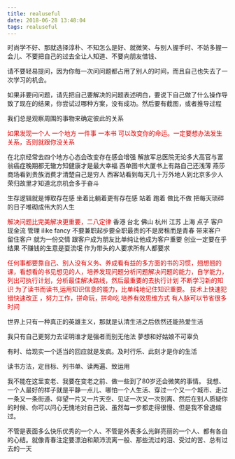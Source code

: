 ```yaml
---
title: realuseful
date: 2018-06-28 13:48:04
tags: realuseful
---
```

时尚学不好、那就选择淳朴、不知怎么是好、就微笑、与别人握手时、不妨多握一会儿、不要把自己的过去全让人知道、不要向朋友借钱、

请不要轻易提问，因为你每一次问问题都占用了别人的时间，而且自己也失去了一次学习的机会。

如果非要问问题，请先把自己要解决的问题表述明白，要说下自己做了什么操作导致了现在的结果，你尝试过哪种方案，没有成功。然后要有截图，或者推导过程

我们总是观察周围的事物来确定彼此的关系
<!-- more -->
<font color="#dd0000">如果发现一个人 一个地方 一件事 一本书 可以改变你的命运。一定要想办法发生关系，否则就跟你没关系</font>

在北京经常去四个地方心态会改变存在感会增强
解放军总医院无论多大高官与富翁癌症晚期都无辙方知健康才是最大幸福
西单图书大厦书上有路自己还浅薄
燕莎商场看到贵族消费才清楚自己是穷人
西客站看到每天几十万外地人到北京多少人荣归故里才知道北京机会多于奋斗 

生存逻辑就是博取存在感
坐着比躺着更有存在感
站着 跑着 做比不做 把每天琐碎的日子堆砌成伟大的人生

<font color="#dd0000">解决问题比完美解决更重要，二八定律</font>
香港 台北 佛山 杭州 江苏 上海
点子 客户现金流 管理
ilike fancy
不要兼职起步要全职最贵的不是房租而是青春
带来客户 留住客户
就为一份交情 跟客户成为朋友比单纯让他成为客户重要
创业一定要在乎结果 不赚钱的生意是耍流氓
作为带头的人要求所有人都要求


<font color="#dd0000">任何事都要靠自己、别人没有义务、养成看有益的多方面的书的习惯，翘想翘的课，看想看的书见想见的人，培养发现问题分析问题解决问题的能力，自学能力，列出可执行计划，分析最佳解决路线，然后最重要的去执行计划 不断学习新的知识 为了读书而读书,运用知识信息的能力，比单纯地记住知识重要。 技术上快速犯错快速改正  ，努力工作，拼命玩，拼命吃  培养有效思维方式  有人脉可以节省很多时间</font> 


世界上只有一种真正的英雄主义，那就是认清生活之后依然还能热爱生活

我只有自己更努力去证明谁才是强者而别无他法
夢想和好姑娘不可辜负

有时、给现实一个适当的回应就是发疯。及时行乐、此刻才是你的生活

读书方法，定目标、列书单、读两遍、致运用  

我不能在这里变老、我要在变老之前、做一些到了80岁还会微笑的事情。 我想、一个人最好的样子就是平静一点儿、哪怕一个人生活、穿过一个又一个城市、走过一条又一条街道、仰望一片又一片天空、见证一次又一次别离、然后在别人质疑你的时候、你可以问心无愧地对自己说、虽然每一步都走得很慢、但是我不曾退缩过。  
 
不管是表面多么快乐优秀的一个人、不管是外表多么光鲜亮丽的一个人、都有各自的心结。就像青春注定要漂泊和颠沛流离一般、那些流过的泪、受过的苦、总有过去的一天
 